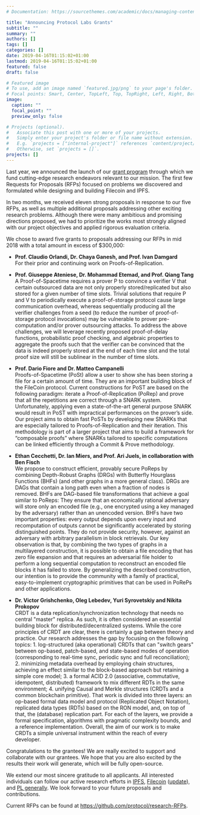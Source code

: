 ```yaml
---
# Documentation: https://sourcethemes.com/academic/docs/managing-content/

title: "Announcing Protocol Labs Grants"
subtitle: ""
summary: ""
authors: []
tags: []
categories: []
date: 2019-04-16T01:15:02+01:00
lastmod: 2019-04-16T01:15:02+01:00
featured: false
draft: false

# Featured image
# To use, add an image named `featured.jpg/png` to your page's folder.
# Focal points: Smart, Center, TopLeft, Top, TopRight, Left, Right, BottomLeft, Bottom, BottomRight.
image:
  caption: ""
  focal_point: ""
  preview_only: false

# Projects (optional).
#   Associate this post with one or more of your projects.
#   Simply enter your project's folder or file name without extension.
#   E.g. `projects = ["internal-project"]` references `content/project/deep-learning/index.md`.
#   Otherwise, set `projects = []`.
projects: []
---
```


Last year, we announced the launch of our [grant program](https://protocol.ai/blog/ann-research-rfp/) through which we fund cutting-edge research endeavors relevant to our mission.  The first few Requests for Proposals (RFPs) focused on problems we discovered and formulated while designing and building Filecoin and IPFS.  

In two months, we received eleven strong proposals in response to our five RFPs, as well as multiple additional proposals addressing other exciting research problems.   Although there were many ambitious and promising directions proposed, we had to prioritize the works most strongly aligned with our project objectives and applied rigorous evaluation criteria.

We chose to award five grants to proposals addressing our RFPs in mid 2018 with a total amount in excess of $300,000:

- **Prof. Claudio Orlandi, Dr. Chaya Ganesh, and Prof.  Ivan Damgard**  
 For their prior and continuing work on Proofs-of-Replication.

- **Prof. Giuseppe Ateniese, Dr. Mohammad Etemad, and Prof. Qiang Tang**  
 A Proof-of-Spacetime requires a prover P to convince a verifier V that certain outsourced data are not only properly stored/replicated but also stored for a given number of time slots. Trivial solutions that require P and V to periodically execute a proof-of-storage protocol cause large communication overhead, whereas sequentially producing all the verifier challenges from a seed (to reduce the number of proof-of-storage protocol invocations) may be vulnerable to prover pre-computation and/or prover outsourcing attacks. To address the above challenges, we will leverage recently proposed proof-of-delay functions, probabilistic proof checking, and algebraic properties to aggregate the proofs such that the verifier can be convinced that the data is indeed properly stored at the end of each time slot and the total proof size will still be sublinear in the number of time slots.

- **Prof. Dario Fiore and Dr. Matteo Campanelli**  
 Proofs-of-Spacetime (PoSt) allow a user to show she has been storing a file for a certain amount of time. They are an important building block of the FileCoin protocol. Current constructions for PoST are based on the following paradigm: iterate a Proof-of-Replication (PoRep) and prove that all the repetitions  are correct through a SNARK system. Unfortunately, applying even a state-of-the-art general purpose SNARK would result in PoST with impractical performances on the prover’s side.  Our project aims to obtain fast PoSTs by developing new SNARKs that are especially tailored to Proofs-of-Replication and their iteration. This methodology is part of a larger project that aims to build a framework for “composable proofs” where SNARKs tailored to specific computations can be linked efficiently through a Commit & Prove methodology.

- **Ethan Cecchetti, Dr. Ian Miers, and Prof. Ari Juels, in collaboration with Ben Fisch**  
 We propose to construct efficient, provably secure PoReps by combining Depth-Robust Graphs (DRGs) with Butterfly Hourglass Functions (BHFs) (and other graphs in a more general class). DRGs are DAGs that contain a long path even when a fraction of nodes is removed. BHFs are DAG-based file transformations that achieve a goal similar to PoReps: They ensure that an economically rational adversary will store only an encoded file (e.g., one encrypted using a key managed by the adversary) rather than an unencoded version. BHFs have two important properties: every output depends upon every input and recomputation of outputs cannot be significantly accelerated by storing distinguished points. They do not provide security, however, against an adversary with arbitrary parallelism in block retrievals. Our key observation is that, by combining the two types of graphs in a multilayered construction, it is possible to obtain a file encoding that has zero file expansion and that requires an adversarial file holder to perform a long sequential computation to reconstruct an encoded file blocks it has failed to store. By generalizing the described construction, our intention is to provide the community with a family of practical, easy-to-implement cryptographic primitives that can be used in PoRePs and other applications.

- **Dr. Victor Grishchenko, Oleg Lebedev, Yuri Syrovetskiy and Nikita Prokopov**  
 CRDT is a data replication/synchronization technology that needs no central "master" replica. As such, it is often considered an essential building block for distributed/decentralized systems. While the core principles of CRDT are clear, there is certainly a gap between theory and practice. Our research addresses the gap by focusing on the following topics: 1. log-structured (aka operational) CRDTs that can "switch gears" between op-based, patch-based, and state-based modes of operation (corresponding to real-time sync, periodic sync and full reconciliation); 2. minimizing metadata overhead by employing chain structures, achieving an effect similar to the block-based approach but retaining a simple core model; 3. a formal ACID 2.0 (associative, commutative, idempotent, distributed) framework to mix different RDTs in the same environment; 4. unifying Causal and Merkle structures (CRDTs and a common blockchain primitive). That work is divided into three layers: an op-based formal data model and protocol (Replicated Object Notation), replicated data types (RDTs) based on the RON model, and, on top of that, the (database) replication part. For each of the layers, we provide a formal specification, algorithms with pragmatic complexity bounds, and a reference implementation. Overall, the aim of our work is to make CRDTs a simple universal instrument within the reach of every developer.

Congratulations to the grantees!  We are really excited to support and collaborate with our grantees. We hope that you are also excited by the results their work will generate, which will be fully open-source.

We extend our most sincere gratitude to all applicants. All interested individuals can follow our active research efforts in [IPFS](https://github.com/ipfs/research), [Filecoin](https://github.com/filecoin-project/research) ([update](https://filecoin.io/blog/update-2018-q3-q4/#4-filecoin-research-update)), and [PL generally](https://github.com/protocol/research). We look forward to your future proposals and contributions.

Current RFPs can be found at https://github.com/protocol/research-RFPs.
